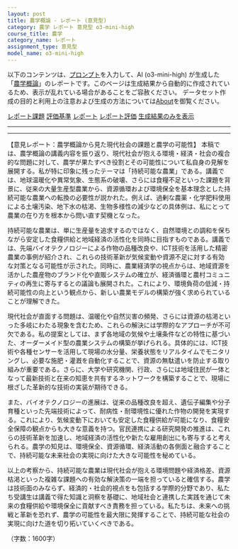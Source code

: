 ```yaml
---
layout: post
title: 農学概論 - レポート (意見型)
category: 農学 レポート 意見型 o3-mini-high
course_title: 農学
category_name: レポート
assignment_type: 意見型
model_name: o3-mini-high
---
```


以下のコンテンツは、[プロンプト](https://github.com/takedatoshiyuki/synthetic_assignments/tree/main/generated/農学/o3-mini-high/prompt_レポート-意見型.md)を入力して、AI (o3-mini-high) が生成した「[農学概論](/contents/農学/)」のレポートです。このページは生成結果から自動的に作成されているため、表示が乱れている場合があることをご容赦ください。
データセット作成の目的と利用上の注意および生成の方法については[About](/About)を御覧ください。

[レポート課題](../レポート課題-意見型)
[評価基準](../評価基準-意見型)
[レポート](../レポート-意見型)
[レポート評価](../レポート評価-意見型)
[生成結果のみを表示](https://github.com/takedatoshiyuki/synthetic_assignments/tree/main/generated/農学/o3-mini-high/レポート-意見型.md)
  

***
***
  
【意見レポート：農学概論から見た現代社会の課題と農学の可能性】
本稿では、農学概論の講義内容を振り返り、現代社会が抱える環境・経済・社会の複合的な問題に対して、農学が果たすべき役割とその可能性について私自身の見解を展開する。私が特に印象に残ったテーマは「持続可能な農業」である。講義では、地球温暖化や異常気象、生態系の破壊、さらには食糧不足といった課題を背景に、従来の大量生産型農業から、資源循環および環境保全を基本理念とした持続可能な農業への転換の必要性が説かれた。例えば、過剰な農薬・化学肥料使用による土壌汚染、地下水の枯渇、生物多様性の減少などの具体例は、私にとって農業の在り方を根本から問い直す契機となった。

持続可能な農業は、単に生産量を追求するのではなく、自然環境との調和を保ちながら安定した食糧供給と地域経済の活性化を同時に目指すものである。講義では、先端バイオテクノロジーによる作物の品種改良や、ICT技術を活用した精密農業の事例が紹介され、これらの技術革新が気候変動や資源不足に対する有効な対策となる可能性が示された。同時に、農業経済学の視点からは、地域資源を活かした農産物のブランド化や直販システムの確立が、経済循環と農村コミュニティの再生に寄与するとの議論も展開された。これにより、環境負荷の低減・持続可能性の向上という観点から、新しい農業モデルの構築が強く求められていることが理解できた。

現代社会が直面する問題は、温暖化や自然災害の頻発、さらには資源の枯渇といった多岐にわたる現象を含むため、これらの解決には学際的なアプローチが不可欠である。私の提案としては、まず各地域の気候や土壌条件などの特性に基づいた、オーダーメイド型の農業システムの構築が挙げられる。具体的には、ICT技術や各種センサーを活用して現場の水分量、栄養状態をリアルタイムでモニタリングし、必要な施肥・灌漑を自動化することで、資源の無駄遣いを防止する取り組みが重要である。さらに、大学や研究機関、行政、さらには地域住民が一体となって最新技術と在来の知恵を共有するネットワークを構築することで、現場に根ざした革新的な技術の実装が期待できる。

また、バイオテクノロジーの進展は、従来の品種改良を超え、遺伝子編集や分子育種といった先端技術によって、耐病性・耐環境性に優れた作物の開発を実現する。これにより、気候変動下においても安定した食糧供給が可能になり、食糧安全保障の観点からも大きな意義を持つ。官民連携による研究開発の推進は、これらの技術革新を加速し、地域経済の活性化や新たな雇用創出にも寄与すると考えられる。農学の知見は、環境保全、資源循環、経済活動の各側面と融合することで、持続可能な未来社会の実現に向けた大きな可能性を秘めている。

以上の考察から、持続可能な農業は現代社会が抱える環境問題や経済格差、資源枯渇といった複雑な課題への有効な解決策の一端を担っていると確信する。農学は技術面のみならず、経済的・社会的視点をも包括する学際的分野であり、私たち受講生は講義で得た知識と洞察を基礎に、地域社会と連携した実践を通じて未来の食糧供給や環境保全に貢献すべき責務を担っている。私たちは、未来への挑戦と革新を恐れず、農学の可能性を最大限に発揮することで、持続可能な社会の実現に向けた道を切り拓いていくべきである。

（字数：1600字）
